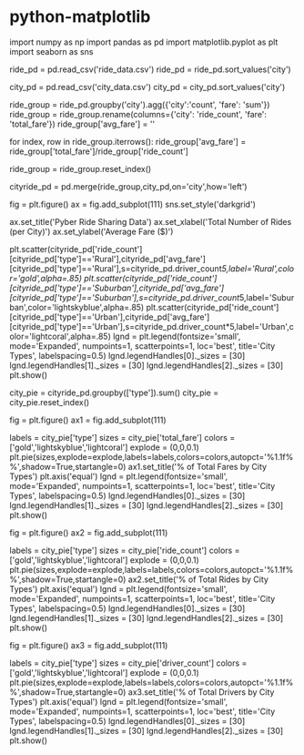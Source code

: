 # python-matplotlib

import numpy as np
import pandas as pd
import matplotlib.pyplot as plt
import seaborn as sns

ride_pd = pd.read_csv('ride_data.csv')
ride_pd = ride_pd.sort_values('city')

city_pd = pd.read_csv('city_data.csv')
city_pd = city_pd.sort_values('city')

ride_group = ride_pd.groupby('city').agg({'city':'count', 'fare': 'sum'})
ride_group = ride_group.rename(columns={'city': 'ride_count', 'fare': 'total_fare'})
ride_group['avg_fare'] = ''

for index, row in ride_group.iterrows():
    ride_group['avg_fare'] = ride_group['total_fare']/ride_group['ride_count']

ride_group = ride_group.reset_index()

cityride_pd = pd.merge(ride_group,city_pd,on='city',how='left')

fig = plt.figure()
ax = fig.add_subplot(111)
sns.set_style('darkgrid')

ax.set_title('Pyber Ride Sharing Data')
ax.set_xlabel('Total Number of Rides (per City)')
ax.set_ylabel('Average Fare ($)')

plt.scatter(cityride_pd['ride_count'][cityride_pd['type']=='Rural'],cityride_pd['avg_fare'][cityride_pd['type']=='Rural'],s=cityride_pd.driver_count*5,label='Rural',color='gold',alpha=.85)
plt.scatter(cityride_pd['ride_count'][cityride_pd['type']=='Suburban'],cityride_pd['avg_fare'][cityride_pd['type']=='Suburban'],s=cityride_pd.driver_count*5,label='Suburban',color='lightskyblue',alpha=.85)
plt.scatter(cityride_pd['ride_count'][cityride_pd['type']=='Urban'],cityride_pd['avg_fare'][cityride_pd['type']=='Urban'],s=cityride_pd.driver_count*5,label='Urban',color='lightcoral',alpha=.85)
lgnd = plt.legend(fontsize='small', mode='Expanded', numpoints=1, scatterpoints=1, loc='best', title='City Types', labelspacing=0.5)
lgnd.legendHandles[0]._sizes = [30]
lgnd.legendHandles[1]._sizes = [30]
lgnd.legendHandles[2]._sizes = [30]
plt.show()

city_pie = cityride_pd.groupby(['type']).sum()
city_pie = city_pie.reset_index()

fig = plt.figure()
ax1 = fig.add_subplot(111)

labels = city_pie['type']
sizes = city_pie['total_fare']
colors = ['gold','lightskyblue','lightcoral']
explode = (0,0,0.1)
plt.pie(sizes,explode=explode,labels=labels,colors=colors,autopct='%1.1f%%',shadow=True,startangle=0)
ax1.set_title('% of Total Fares by City Types')
plt.axis('equal')
lgnd = plt.legend(fontsize='small', mode='Expanded', numpoints=1, scatterpoints=1, loc='best', title='City Types', labelspacing=0.5)
lgnd.legendHandles[0]._sizes = [30]
lgnd.legendHandles[1]._sizes = [30]
lgnd.legendHandles[2]._sizes = [30]
plt.show()

fig = plt.figure()
ax2 = fig.add_subplot(111)

labels = city_pie['type']
sizes = city_pie['ride_count']
colors = ['gold','lightskyblue','lightcoral']
explode = (0,0,0.1)
plt.pie(sizes,explode=explode,labels=labels,colors=colors,autopct='%1.1f%%',shadow=True,startangle=0)
ax2.set_title('% of Total Rides by City Types')
plt.axis('equal')
lgnd = plt.legend(fontsize='small', mode='Expanded', numpoints=1, scatterpoints=1, loc='best', title='City Types', labelspacing=0.5)
lgnd.legendHandles[0]._sizes = [30]
lgnd.legendHandles[1]._sizes = [30]
lgnd.legendHandles[2]._sizes = [30]
plt.show()

fig = plt.figure()
ax3 = fig.add_subplot(111)

labels = city_pie['type']
sizes = city_pie['driver_count']
colors = ['gold','lightskyblue','lightcoral']
explode = (0,0,0.1)
plt.pie(sizes,explode=explode,labels=labels,colors=colors,autopct='%1.1f%%',shadow=True,startangle=0)
ax3.set_title('% of Total Drivers by City Types')
plt.axis('equal')
lgnd = plt.legend(fontsize='small', mode='Expanded', numpoints=1, scatterpoints=1, loc='best', title='City Types', labelspacing=0.5)
lgnd.legendHandles[0]._sizes = [30]
lgnd.legendHandles[1]._sizes = [30]
lgnd.legendHandles[2]._sizes = [30]
plt.show()
